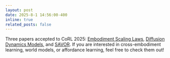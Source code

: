 ```yaml
---
layout: post
date: 2025-8-1 14:56:00-400
inline: true
related_posts: false
---
```


Three papers accepted to CoRL 2025: [Embodiment Scaling Laws](https://embodiment-scaling-laws.github.io/), [Diffusion Dynamics Models](https://tongxuan259.github.io/uniclothdiff-webpage/), and [SAVOR](https://emprise.cs.cornell.edu/savor/). If you are interested in cross-embodiment learning, world models, or affordance learning, feel free to check them out!
